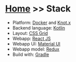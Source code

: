 # [Home](/cogboard/) >> Stack


 * Platform: [Docker](https://www.docker.com/) and [Knot.x](http://knotx.io/)
 * Backend language: [Kotlin](https://kotlinlang.org/)
 * Layout: [CSS Grid](https://developer.mozilla.org/en-US/docs/Web/CSS/CSS_Grid_Layout)
 * Webapp: [React JS](https://reactjs.org/)
 * Webapp UI: [Material UI](https://material-ui.com/)
 * Webapp model: [Redux](https://redux.js.org/)
 * Build with: [Gradle](https://gradle.org/)